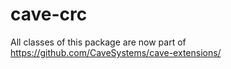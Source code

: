 # cave-crc

All classes of this package are now part of https://github.com/CaveSystems/cave-extensions/
